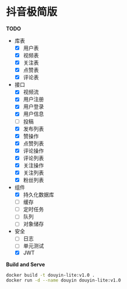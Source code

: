 # 抖音极简版

**TODO**

- 库表
  - [x] 用户表
  - [x] 视频表
  - [x] 关注表
  - [x] 点赞表
  - [x] 评论表
- 接口
  - [x] 视频流
  - [x] 用户注册
  - [x] 用户登录
  - [x] 用户信息
  - [ ] 投稿
  - [x] 发布列表
  - [x] 赞操作
  - [x] 点赞列表
  - [x] 评论操作
  - [x] 评论列表
  - [x] 关注操作
  - [x] 关注列表
  - [x] 粉丝列表
- 组件
  - [x] 持久化数据库
  - [ ] 缓存
  - [ ] 定时任务
  - [ ] 队列
  - [ ] 对象储存
- 安全
  - [ ] 日志
  - [ ] 单元测试
  - [x] JWT

**Build and Serve**
```bash
docker build -t douyin-lite:v1.0 .
docker run -d --name douyin douyin-lite:v1.0
```

